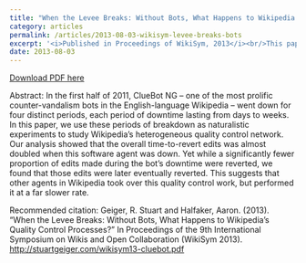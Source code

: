 ```yaml
---
title: "When the Levee Breaks: Without Bots, What Happens to Wikipedia’s Quality Control Processes?"
category: articles
permalink: /articles/2013-08-03-wikisym-levee-breaks-bots
excerpt: '<i>Published in Proceedings of WikiSym, 2013</i><br/>This paper examines what happened when one of Wikipedia&apos;s counter-vandalism bots unexpectedly went offline.'
date: 2013-08-03
---
```


<a href='http://stuartgeiger.com/wikisym13-cluebot.pdf'>Download PDF here</a>

Abstract: In the first half of 2011, ClueBot NG – one of the most prolific counter-vandalism bots in the English-language Wikipedia – went down for four distinct periods, each period of downtime lasting from days to weeks. In this paper, we use these periods of breakdown as naturalistic experiments to study Wikipedia’s heterogeneous quality control network. Our analysis showed that the overall time-to-revert edits was almost doubled when this software agent was down. Yet while a significantly fewer proportion of edits made during the bot’s downtime were reverted, we found that those edits were later eventually reverted. This suggests that other agents in Wikipedia took over this quality control work, but performed it at a far slower rate.

 Recommended citation: Geiger, R. Stuart and Halfaker, Aaron. (2013). “When the Levee Breaks: Without Bots, What Happens to Wikipedia’s Quality Control Processes?” In Proceedings of the 9th International Symposium on Wikis and Open Collaboration (WikiSym 2013). http://stuartgeiger.com/wikisym13-cluebot.pdf